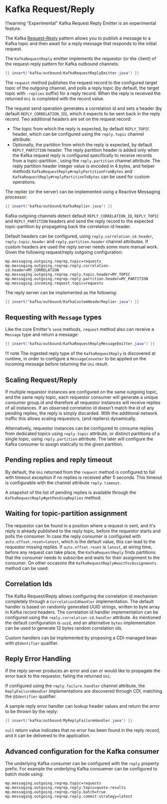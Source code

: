 # Kafka Request/Reply

!!!warning "Experimental"
    Kafka Request Reply Emitter is an experimental feature.

The Kafka [Request-Reply](https://www.enterpriseintegrationpatterns.com/patterns/messaging/RequestReply.html) pattern allows you to publish a message to a Kafka topic and then await for a reply message that responds to the initial request.

The `KafkaRequestReply` emitter implements the requestor (or the client) of the request-reply pattern for Kafka outbound channels:

``` java
{{ insert('kafka/outbound/KafkaRequestReplyEmitter.java') }}
```

The `request` method publishes the request record to the configured target topic of the outgoing channel,
and polls a reply topic (by default, the target topic with `-replies` suffix) for a reply record.
When the reply is received the returned `Uni` is completed with the record value.

The request send operation generates a correlation id and sets a header (by default `REPLY_CORRELATION_ID`),
which it expects to be sent back in the reply record. Two additional headers are set on the request record:

- The topic from which the reply is expected, by default `REPLY_TOPIC` header,
which can be configured using the `reply.topic` channel attribute.
- Optionally, the partition from which the reply is expected, by default `REPLY_PARTITION` header.
The reply partition header is added only when the Kafka request reply is configured specifically to receive records from a topic-partition
, using the `reply.partition` channel attribute.
The reply partition header integer value is encoded in 4 bytes,
and helper methods `KafkaRequestReply#replyPartitionFromBytes` and `KafkaRequestReply#replyPartitionToBytes` can be used for custom operations.

The replier (or the server) can be implemented using a Reactive Messaging processor:

``` java
{{ insert('kafka/outbound/KafkaReplier.java') }}
```

Kafka outgoing channels detect default `REPLY_CORRELATION_ID`, `REPLY_TOPIC` and `REPLY_PARTITION` headers
and send the reply record to the expected topic-partition by propagating back the correlation id header.

Default headers can be configured, using `reply.correlation-id.header`, `reply.topic.header` and `reply.partition.header` channel attributes.
If custom headers are used the reply server needs some more manual work.
Given the following request/reply outgoing configuration:

```properties
mp.messaging.outgoing.reqrep.topic=requests
mp.messaging.outgoing.reqrep.reply.correlation-id.header=MY_CORRELATION
mp.messaging.outgoing.reqrep.reply.topic.header=MY_TOPIC
mp.messaging.outgoing.reqrep.reply.partition.header=MY_PARTITION
mp.messaging.incoming.request.topic=requests
```

The reply server can be implemented as the following:

``` java
{{ insert('kafka/outbound/KafkaCustomHeaderReplier.java') }}
```

## Requesting with `Message` types

Like the core Emitter's `send` methods, `request` method also can receive a `Message` type and return a message:

``` java
{{ insert('kafka/outbound/KafkaRequestReplyMessageEmitter.java') }}
```

!!! note
    The ingested reply type of the `KafkaRequestReply` is discovered at runtime,
    in order to configure a `MessageConveter` to be applied on the incoming message before returning the `Uni` result.

## Scaling Request/Reply

If multiple requestor instances are configured on the same outgoing topic, and the same reply topic,
each requestor consumer will generate a unique consumer group.id and
therefore all requestor instances will receive replies of all instances. If an observed correlation id doesn't match
the id of any pending replies, the reply is simply discarded.
With the additional network traffic this allows scaling requestors, (and repliers) dynamically.

Alternatively, requestor instances can be configured to consume replies from dedicated topics using `reply.topic` attribute,
or distinct partitions of a single topic, using `reply.partition` attribute.
The later will configure the Kafka consumer to assign statically to the given partition.

## Pending replies and reply timeout

By default, the `Uni` returned from the `request` method is configured to fail with timeout exception if no replies is received after 5 seconds.
This timeout is configurable with the channel attribute `reply.timeout`.

A snapshot of the list of pending replies is available through the `KafkaRequestReply#getPendingReplies` method.

## Waiting for topic-partition assignment

The requestor can be found in a position where a request is sent, and it's reply is already published to the reply topic,
before the requestor starts and polls the consumer.
In case the reply consumer is configured with `auto.offset.reset=latest`, which is the default value, this can lead to the requestor missing replies.
If `auto.offset.reset` is `latest`, at wiring time, before any request can take place, the `KafkaRequestReply`
finds partitions that the consumer needs to subscribe and waits for their assignment to the consumer.
On other occasons the `KafkaRequestReply#waitForAssignments` method can be used.

## Correlation Ids

The Kafka Request/Reply allows configuring the correlation id mechanism completely through a `CorrelationIdHandler` implementation.
The default handler is based on randomly generated UUID strings, written to byte array in Kafka record headers.
The correlation id handler implementation can be configured using the `reply.correlation-id.handler` attribute.
As mentioned the default configuration is `uuid`,
and an alternative `bytes` implementation can be used to generate 12 bytes random correlation ids.

Custom handlers can be implemented by proposing a CDI-managed bean with `@Identifier` qualifier.

## Reply Error Handling

If the reply server produces an error and can or would like to propagate the error back to the requestor, failing the returned `Uni`.

If configured using the `reply.failure.handler` channel attribute,
the `ReplyFailureHandler` implementations are discovered through CDI, matching the `@Identifier` qualifier.

A sample reply error handler can lookup header values and return the error to be thrown by the reply:

``` java
{{ insert('kafka/outbound/MyReplyFailureHandler.java') }}
```

`null` return value indicates that no error has been found in the reply record, and it can be delivered to the application.

## Advanced configuration for the Kafka consumer

The underlying Kafka consumer can be configured with the `reply` property prefix.
For example the underlying Kafka consuemer can be configured to batch mode using:

```properties
mp.messaging.outgoing.reqrep.topic=requests
mp.messaging.outgoing.reqrep.reply.topic=quote-results
mp.messaging.outgoing.reqrep.reply.batch=true
mp.messaging.outgoing.reqrep.reply.commit-strategy=latest
```
